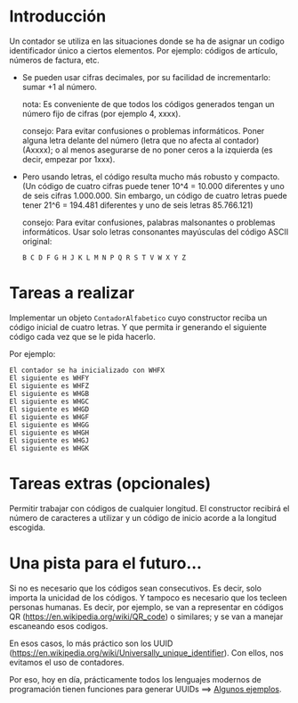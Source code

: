 # Introducción

Un contador se utiliza en las situaciones donde se ha de asignar un codigo identificador único a ciertos elementos. Por ejemplo: códigos de artículo, números de factura, etc.

- Se pueden usar cifras decimales, por su facilidad de incrementarlo: sumar +1 al número.

    nota: Es conveniente de que todos los códigos generados tengan un número fijo de cifras (por ejemplo 4, xxxx). 

    consejo: Para evitar confusiones o problemas informáticos. Poner alguna letra delante del número (letra que no afecta al contador) (Axxxx); o al menos asegurarse de no poner ceros a la izquierda (es decir, empezar por 1xxx).

- Pero usando letras, el código resulta mucho más robusto y compacto. (Un código de cuatro cifras puede tener 10^4 = 10.000 diferentes y uno de seis cifras 1.000.000. Sin embargo, un código de cuatro letras puede tener 21^6 = 194.481 diferentes y uno de seis letras 85.766.121)

    consejo: Para evitar confusiones, palabras malsonantes o problemas informáticos. Usar solo letras consonantes mayúsculas del código ASCII original:
    ````
    B C D F G H J K L M N P Q R S T V W X Y Z 
    ````

# Tareas a realizar

Implementar un objeto `ContadorAlfabetico` cuyo constructor reciba un código inicial de cuatro letras. Y que permita ir generando el siguiente código cada vez que se le pida hacerlo.

Por ejemplo:
````
El contador se ha inicializado con WHFX
El siguiente es WHFY
El siguiente es WHFZ
El siguiente es WHGB
El siguiente es WHGC
El siguiente es WHGD
El siguiente es WHGF
El siguiente es WHGG
El siguiente es WHGH
El siguiente es WHGJ
El siguiente es WHGK
````

# Tareas extras (opcionales)

Permitir trabajar con códigos de cualquier longitud. El constructor recibirá el número de caracteres a utilizar y un código de inicio acorde a la longitud escogida.

# Una pista para el futuro...

Si no es necesario que los códigos sean consecutivos. Es decir, solo importa la unicidad de los códigos. Y tampoco es necesario que los tecleen personas humanas. Es decir, por ejemplo, se van a representar en códigos QR (https://en.wikipedia.org/wiki/QR_code) o similares; y se van a manejar escaneando esos codigos.

En esos casos, lo más práctico son los UUID (https://en.wikipedia.org/wiki/Universally_unique_identifier). Con ellos, nos evitamos el uso de contadores.

Por eso, hoy en día, prácticamente todos los lenguajes modernos de programación tienen funciones para generar UUIDs ==> [Algunos ejemplos](https://en.wikipedia.org/wiki/Universally_unique_identifier#External_links). 